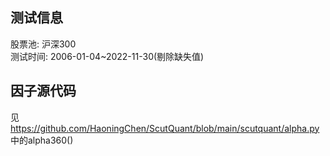 ## 测试信息  
股票池: 沪深300  
测试时间: 2006-01-04~2022-11-30(剔除缺失值)

## 因子源代码  
见 https://github.com/HaoningChen/ScutQuant/blob/main/scutquant/alpha.py 中的alpha360()
